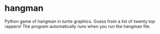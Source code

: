# hangman
Python game of hangman in turtle graphics. Guess from a list of twenty top rappers! The program automatically runs when you run the hangman file.
